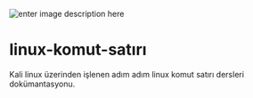 ![enter image description here](https://media.giphy.com/media/3o75296y2DRpZ7rC6Y/giphy.gif)
# linux-komut-satırı
Kali linux üzerinden işlenen adım adım linux komut satırı dersleri dokümantasyonu.
